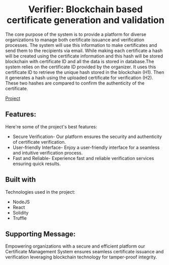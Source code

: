<h1 align="center" id="title">Verifier: Blockchain based certificate generation and validation </h1>

<p id="description">The core purpose of the system is to provide a platform for diverse organizations to manage both certificate issuance and verification processes. The system will use this information to make certificates and send them to the recipients via email. While making each certificate a hash will be created using the certificate information and this hash will be stored blockchain with certificate ID and all the data is stored in database.The system relies on the certificate ID provided by the organizer. It uses this certificate ID to retrieve the unique hash stored in the blockchain (H1). Then it generates a hash using the uploaded certificate for verification (H2). These two hashes are compared to confirm the authenticity of the certificate.</p>

<a href="https://github.com/karishmarajput/Cloud_6">Project</a>
  
<h2>Features:</h2>

Here're some of the project's best features:

*   Secure Verification- Our platform ensures the security and authenticity of certificate verification.
*   User-friendly Interface- Enjoy a user-friendly interface for a seamless and intuitive verification process.
*   Fast and Reliable- Experience fast and reliable verification services ensuring quick results.

  
  
<h2>Built with</h2>

Technologies used in the project:

*   NodeJS
*   React
*   Solidity
*   Truffle

<h2>Supporting Message:</h2>

Empowering organizations with a secure and efficient platform our Certificate Management System ensures seamless certificate issuance and verification leveraging blockchain technology for tamper-proof integrity.
